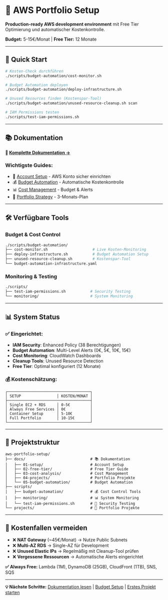 # 🚀 AWS Portfolio Setup

**Production-ready AWS development environment** mit Free Tier Optimierung und automatischer Kostenkontrolle.

**Budget:** 5-15€/Monat | **Free Tier:** 12 Monate 

---

## 🎯 **Quick Start**

```bash
# Kosten-Check durchführen
./scripts/budget-automation/cost-monitor.sh

# Budget Automation deployen
./scripts/budget-automation/deploy-infrastructure.sh

# Unused Resources finden (Kostenspar-Tool)
./scripts/budget-automation/unused-resource-cleanup.sh scan

# IAM Permissions testen
./scripts/test-iam-permissions.sh
```

---

## 📚 **Dokumentation**

**📖 [Komplette Dokumentation →](docs/README.md)**

### **Wichtigste Guides:**
- 🚀 [Account Setup](docs/01-setup/account-setup.md) - AWS Konto sicher einrichten
- 💰 [Budget Automation](docs/05-budget-automation/README.md) - Automatische Kostenkontrolle
- 📊 [Cost Management](docs/03-cost-analysis/budget-management.md) - Budget & Alerts
- 🎯 [Portfolio Strategy](docs/04-projects/portfolio-strategy.md) - 3-Monats-Plan

---

## 🛠️ **Verfügbare Tools**

### **Budget & Cost Control**
```bash
./scripts/budget-automation/
├── cost-monitor.sh                    # Live Kosten-Monitoring
├── deploy-infrastructure.sh           # Budget Automation Setup
├── unused-resource-cleanup.sh         # Kostenspar-Tool
└── budget-automation-infrastructure.yaml
```

### **Monitoring & Testing**
```bash
./scripts/
├── test-iam-permissions.sh           # Security Testing
└── monitoring/                       # System Monitoring
```

---

## 📊 **System Status**

### **✅ Eingerichtet:**
- **IAM Security**: Enhanced Policy (38 Berechtigungen)
- **Budget Automation**: Multi-Level Alerts (0€, 5€, 10€, 15€)
- **Cost Monitoring**: CloudWatch Dashboards
- **Cleanup Tools**: Unused Resource Detection
- **Free Tier**: Optimal konfiguriert (12 Monate)

### **💰 Kostenschätzung:**
```
┌─────────────────────────────────────┐
│ SETUP                │ KOSTEN/MONAT │
├─────────────────────────────────────┤
│ Single EC2 + RDS     │ 0-5€         │
│ Always Free Services │ 0€           │
│ Container Setup      │ 5-10€        │
│ Full Portfolio       │ 10-15€       │
└─────────────────────────────────────┘
```

---

## 📁 **Projektstruktur**

```
aws-portfolio-setup/
├── docs/                             # 📚 Dokumentation
│   ├── 01-setup/                     # Account Setup
│   ├── 02-free-tier/                 # Free Tier Guide
│   ├── 03-cost-analysis/             # Cost Management
│   ├── 04-projects/                  # Portfolio Projekte
│   └── 05-budget-automation/         # Budget Automation
├── scripts/
│   ├── budget-automation/            # 💰 Cost Control Tools
│   ├── monitoring/                   # 📊 System Monitoring
│   └── test-iam-permissions.sh       # 🔐 Security Testing
└── projects/                         # 🎯 Portfolio Projekte
```

---

## 🚨 **Kostenfallen vermeiden**

- ❌ **NAT Gateway** (~45€/Monat) → Nutze Public Subnets
- ❌ **Multi-AZ RDS** → Single-AZ für Development
- ❌ **Unused Elastic IPs** → Regelmäßig mit Cleanup-Tool prüfen
- ❌ **Vergessene Ressourcen** → Automatische Alerts eingerichtet

**✅ Always Free:** Lambda (1M), DynamoDB (25GB), CloudFront (1TB), SNS, SQS

---

**💡 Nächste Schritte:** [Dokumentation lesen](docs/README.md) | [Budget Setup](docs/05-budget-automation/README.md) | [Erstes Projekt starten](projects/)
